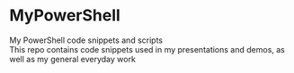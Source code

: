 # MyPowerShell
My PowerShell code snippets and scripts<br>
This repo contains code snippets used in my presentations and demos, as well as my general everyday work
